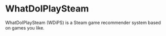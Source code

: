 # WhatDoIPlaySteam
WhatDoIPlaySteam (WDiPS) is a Steam game recommender system based on games you  like.
